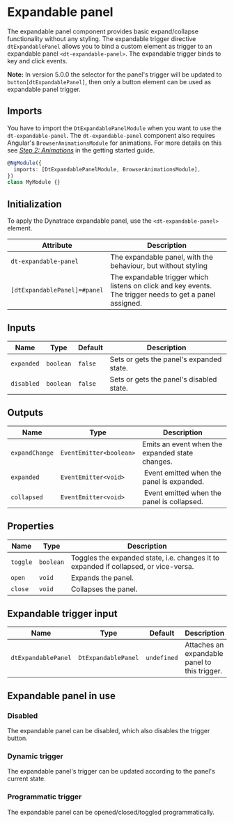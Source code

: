 # Expandable panel

The expandable panel component provides basic expand/collapse functionality
without any styling. The expandable trigger directive `dtExpandablePanel` allows
you to bind a custom element as trigger to an expandable panel
`<dt-expandable-panel>`. The expandable trigger binds to key and click events.

<docs-source-example example="ExpandablePanelDefaultExample"></docs-source-example>

**Note:** In version 5.0.0 the selector for the panel's trigger will be updated
to `button[dtExpandablePanel]`, then only a button element can be used as
expandable panel trigger.

## Imports

You have to import the `DtExpandablePanelModule` when you want to use the
`dt-expandable-panel`. The `dt-expandable-panel` component also requires
Angular's `BrowserAnimationsModule` for animations. For more details on this see
[_Step 2: Animations_](https://barista.dynatrace.com/components/get-started/#step-2-animations)
in the getting started guide.

```typescript
@NgModule({
  imports: [DtExpandablePanelModule, BrowserAnimationsModule],
})
class MyModule {}
```

## Initialization

To apply the Dynatrace expandable panel, use the `<dt-expandable-panel>`
element.

| Attribute                    | Description                                                                                              |
| ---------------------------- | -------------------------------------------------------------------------------------------------------- |
| `dt-expandable-panel`        | The expandable panel, with the behaviour, but without styling                                            |
| `[dtExpandablePanel]=#panel` | The expandable trigger which listens on click and key events. The trigger needs to get a panel assigned. |

## Inputs

| Name       | Type      | Default | Description                              |
| ---------- | --------- | ------- | ---------------------------------------- |
| `expanded` | `boolean` | `false` | Sets or gets the panel's expanded state. |
| `disabled` | `boolean` | `false` | Sets or gets the panel's disabled state. |

## Outputs

| Name           | Type                    | Description                                     |
| -------------- | ----------------------- | ----------------------------------------------- |
| `expandChange` | `EventEmitter<boolean>` | Emits an event when the expanded state changes. |
| `expanded`     | `EventEmitter<void>`    |  Event emitted when the panel is expanded.      |
| `collapsed`    | `EventEmitter<void>`    |  Event emitted when the panel is collapsed.     |

## Properties

| Name     | Type      | Description                                                                          |
| -------- | --------- | ------------------------------------------------------------------------------------ |
| `toggle` | `boolean` | Toggles the expanded state, i.e. changes it to expanded if collapsed, or vice-versa. |
| `open`   | `void`    | Expands the panel.                                                                   |
| `close`  | `void`    | Collapses the panel.                                                                 |

## Expandable trigger input

| Name                | Type                | Default     | Description                                   |
| ------------------- | ------------------- | ----------- | --------------------------------------------- |
| `dtExpandablePanel` | `DtExpandablePanel` | `undefined` | Attaches an expandable panel to this trigger. |

## Expandable panel in use

### Disabled

The expandable panel can be disabled, which also disables the trigger button.

<docs-source-example example="ExpandablePanelDisabledExample"></docs-source-example>

### Dynamic trigger

The expandable panel's trigger can be updated according to the panel's current
state.

<docs-source-example example="ExpandablePanelDynamicTriggerExample"></docs-source-example>

### Programmatic trigger

The expandable panel can be opened/closed/toggled programmatically.

<docs-source-example example="ExpandablePanelProgrammaticExample"></docs-source-example>
